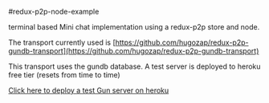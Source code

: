 #redux-p2p-node-example

terminal based Mini chat implementation using a redux-p2p store and node.

The transport currently used is [https://github.com/hugozap/redux-p2p-gundb-transport](https://github.com/hugozap/redux-p2p-gundb-transport)

This transport uses the gundb database. A test server is deployed to heroku free tier (resets from time to time)

[Click here to deploy a test Gun server on heroku](https://heroku.com/deploy?template=https://github.com/amark/gun)


